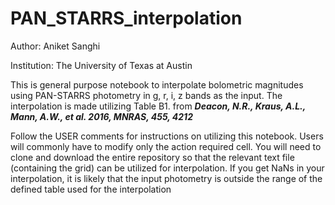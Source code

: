 # PAN_STARRS_interpolation
Author: Aniket Sanghi

Institution: The University of Texas at Austin

This is general purpose notebook to interpolate bolometric magnitudes using PAN-STARRS photometry in g, r, i, z bands 
as the input. The interpolation is made utilizing Table B1. from ***Deacon, N.R., Kraus, A.L., Mann, A.W., et al. 2016, MNRAS, 455, 4212***

Follow the USER comments for instructions on utilizing this notebook. Users will commonly have to modify only the action required cell. You will need to clone and download the entire repository so that the relevant text file (containing the grid) can be utilized for interpolation. If you get NaNs in your interpolation, it is likely that the input photometry is outside the range of the defined table used for the interpolation
